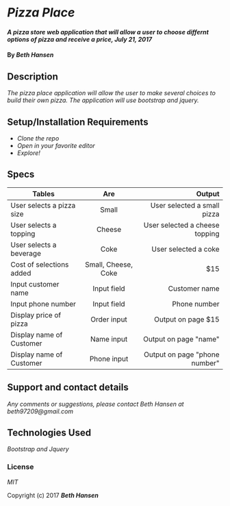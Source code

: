 # _Pizza Place_

#### _A pizza store web application that will allow a user to choose differnt options of pizza and receive a price, July 21, 2017_

#### By _**Beth Hansen**_

## Description

_The pizza place application will allow the user to make several choices to build their own pizza. The application will use bootstrap and jquery._

## Setup/Installation Requirements

* _Clone the repo_
* _Open in your favorite editor_
* _Explore!_

## Specs

| Tables        | Are           | Output  |
| ------------- |:-------------:| -----:|
| User selects a pizza size| Small | User selected a small pizza |
| User selects a topping | Cheese | User selected a cheese topping |
| User selects a beverage | Coke | User selected a coke |
| Cost of selections added | Small, Cheese, Coke | $15 |
| Input customer name | Input field | Customer name |
| Input phone number | Input field | Phone number |
| Display price of pizza | Order input | Output on page $15|
| Display name of Customer | Name input| Output on page "name"|
| Display name of Customer | Phone input | Output on page "phone number"|

## Support and contact details

_Any comments or suggestions, please contact Beth Hansen at beth97209@gmail.com_

## Technologies Used

_Bootstrap and Jquery_

### License

*MIT*

Copyright (c) 2017 **_Beth Hansen_**
